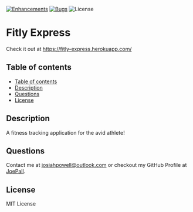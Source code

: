 [![Enhancements](https://img.shields.io/github/issues/JoePall/fitly/enhancement.svg)](https://github.com/JoePall/fitly/issues?q=is%3Aopen+is%3Aissue+label%3Aenhancement+sort%3Areactions-%2B1-desc)
[![Bugs](https://img.shields.io/github/issues/JoePall/fitly/bug.svg)](https://github.com/JoePall/fitly/issues?utf8=✓&q=is%3Aissue+is%3Aopen+label%3Abug)
![License](https://img.shields.io/badge/License-MIT%20License-green?style=flat-square.svg)

# Fitly Express
Check it out at <a href="https://fitly-express.herokuapp.com/">https://fitly-express.herokuapp.com/</a>

## Table of contents

<!--ts-->
* [Table of contents](#table-of-contents)
* [Description](#description)
* [Questions](#questions)
* [License](#license)
<!--te-->

## Description

<p>A fitness tracking application for the avid athlete!</p>

## Questions

<p>Contact me at <a href="mailto:josiahpowell@outlook.com">josiahpowell@outlook.com</a> or checkout my GitHub Profile at <a href="https://github.com/JoePall">JoePall</a>.</p>

## License

<p>MIT License</p>


